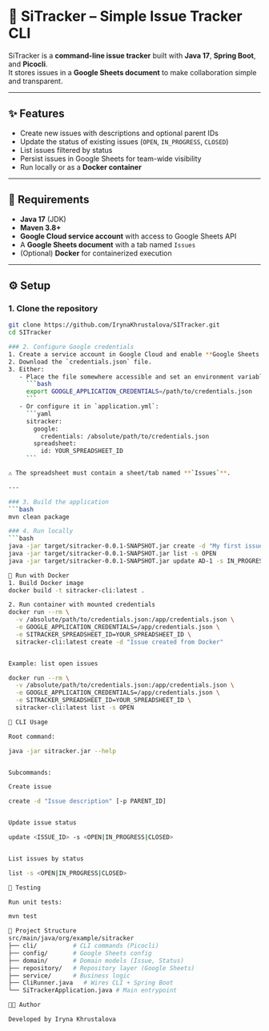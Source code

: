 # 📝 SiTracker – Simple Issue Tracker CLI

SiTracker is a **command-line issue tracker** built with **Java 17**, **Spring Boot**, and **Picocli**.  
It stores issues in a **Google Sheets document** to make collaboration simple and transparent.

---

## ✨ Features

- Create new issues with descriptions and optional parent IDs
- Update the status of existing issues (`OPEN`, `IN_PROGRESS`, `CLOSED`)
- List issues filtered by status
- Persist issues in Google Sheets for team-wide visibility
- Run locally or as a **Docker container**

---

## 🚀 Requirements

- **Java 17** (JDK)
- **Maven 3.8+**
- **Google Cloud service account** with access to Google Sheets API
- A **Google Sheets document** with a tab named `Issues`
- (Optional) **Docker** for containerized execution

---

## ⚙️ Setup

### 1. Clone the repository
```bash
git clone https://github.com/IrynaKhrustalova/SITracker.git
cd SITracker

### 2. Configure Google credentials
1. Create a service account in Google Cloud and enable **Google Sheets API**.
2. Download the `credentials.json` file.
3. Either:
   - Place the file somewhere accessible and set an environment variable:
     ```bash
     export GOOGLE_APPLICATION_CREDENTIALS=/path/to/credentials.json
     ```
   - Or configure it in `application.yml`:
     ```yaml
     sitracker:
       google:
         credentials: /absolute/path/to/credentials.json
       spreadsheet:
         id: YOUR_SPREADSHEET_ID
     ```

⚠️ The spreadsheet must contain a sheet/tab named **`Issues`**.

---

### 3. Build the application
```bash
mvn clean package

### 4. Run locally
```bash
java -jar target/sitracker-0.0.1-SNAPSHOT.jar create -d "My first issue"
java -jar target/sitracker-0.0.1-SNAPSHOT.jar list -s OPEN
java -jar target/sitracker-0.0.1-SNAPSHOT.jar update AD-1 -s IN_PROGRESS

🐳 Run with Docker
1. Build Docker image
docker build -t sitracker-cli:latest .

2. Run container with mounted credentials
docker run --rm \
  -v /absolute/path/to/credentials.json:/app/credentials.json \
  -e GOOGLE_APPLICATION_CREDENTIALS=/app/credentials.json \
  -e SITRACKER_SPREADSHEET_ID=YOUR_SPREADSHEET_ID \
  sitracker-cli:latest create -d "Issue created from Docker"


Example: list open issues

docker run --rm \
  -v /absolute/path/to/credentials.json:/app/credentials.json \
  -e GOOGLE_APPLICATION_CREDENTIALS=/app/credentials.json \
  -e SITRACKER_SPREADSHEET_ID=YOUR_SPREADSHEET_ID \
  sitracker-cli:latest list -s OPEN

📖 CLI Usage

Root command:

java -jar sitracker.jar --help


Subcommands:

Create issue

create -d "Issue description" [-p PARENT_ID]


Update issue status

update <ISSUE_ID> -s <OPEN|IN_PROGRESS|CLOSED>


List issues by status

list -s <OPEN|IN_PROGRESS|CLOSED>

🧪 Testing

Run unit tests:

mvn test

📂 Project Structure
src/main/java/org/example/sitracker
├── cli/          # CLI commands (Picocli)
├── config/       # Google Sheets config
├── domain/       # Domain models (Issue, Status)
├── repository/   # Repository layer (Google Sheets)
├── service/      # Business logic
├── CliRunner.java   # Wires CLI + Spring Boot
└── SiTrackerApplication.java # Main entrypoint

👩‍💻 Author

Developed by Iryna Khrustalova